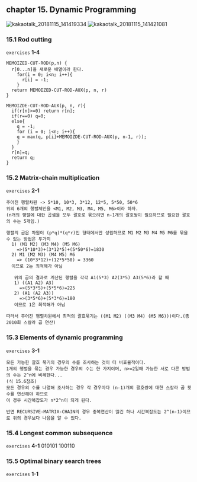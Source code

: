 ## chapter 15. Dynamic Programming
![kakaotalk_20181115_141419334](https://user-images.githubusercontent.com/41552919/48531758-e493a600-e8e0-11e8-8813-ebbed1cdf43c.jpg)
![kakaotalk_20181115_141421081](https://user-images.githubusercontent.com/41552919/48531762-e65d6980-e8e0-11e8-93d9-dfb22351aa96.jpg)

### 15.1 Rod cutting
```exercises```
**1-4**
```
MEMOIZED-CUT-ROD(p,n) { 
  r[0...n]을 새로운 배열이라 한다.
    for(i = 0; i<n; i++){
      r[i] = -1;
    }
  return MEMOIZED-CUT-ROD-AUX(p, n, r)
}

MEMOIZDE-CUT-ROD-AUX(p, n, r){
  if(r[n]>=0) return r[n];
  if(r==0) q=0;
  else{
    q = -1;
    for (i = 0; i<n; i++){
    q = max(q, p[i]+MEMOIZDE-CUT-ROD-AUX(p, n-1, r));
    }
  }
  r[n]=q;
  return q;
}
```

### 15.2 Matrix-chain multiplication
```exercises```
**2-1**
```
주어진 행렬차원 -> 5*10, 10*3, 3*12, 12*5, 5*50, 50*6
위의 6개의 행렬체인을 <M1, M2, M3, M4, M5, M6>이라 하자.
(n개의 행렬에 대한 곱셈을 모두 괄호로 묶으려면 n-1개의 괄호쌍이 필요하므로 필요한 괄호의 수는 5개임.)

행렬의 곱은 차원이 (p*q)*(q*r)인 형태에서만 성립하므로 M1 M2 M3 M4 M5 M6를 묶을 수 있는 방법은 두가지
  1) (M1 M2) (M3 M4) (M5 M6)
    =>(5*10*3)+(3*12*5)+(5*50*6)=1830
  2) M1 (M2 M3) (M4 M5) M6
    => (10*3*12)+(12*5*50) = 3360
  이므로 2는 최적해가 아님
  
   위의 곱의 결과로 계산된 행렬을 각각 A1(5*3) A2(3*5) A3(5*6)라 할 때
   1) ((A1 A2) A3)
     =>(5*3*5)+(5*5*6)=225
   2) (A1 (A2 A3))
     =>(3*5*6)+(5*3*6)=180
   이므로 1은 최적해가 아님
 
따라서 주어진 행렬차원에서 최적의 괄호묶기는 ((M1 M2) ((M3 M4) (M5 M6)))이다.(총 2010회 스칼라 곱 연산)
```

### 15.3 Elements of dynamic programming
```exercises```
**3-1**
```
모든 가능한 괄호 묶기의 경우의 수를 조사하는 것이 더 비효율적이다.
1개의 행렬을 묶는 경우 가능한 경우의 수는 한 가지이며, n>=2일때 가능한 서로 다른 방법의 수는 2^n에 비례한다...
(식 15.6참조)
모든 경우의 수를 나열해 조사하는 경우 각 경우마다 (n-1)개의 괄호쌍에 대한 스칼라 곱 횟수를 연산해야 하므로
이 경우 시간복잡도가 n*2^n이 되게 된다.

반면 RECURSIVE-MATRIX-CHAIN의 경우 중복연산이 많긴 하나 시간복잡도는 2^(n-1)이므로 위의 경우보다 나음을 알 수 있다.
```


### 15.4 Longest common subsequence
```exercises```
**4-1**
010101
100110

### 15.5 Optimal binary search trees
```exercises```
**1-1**
